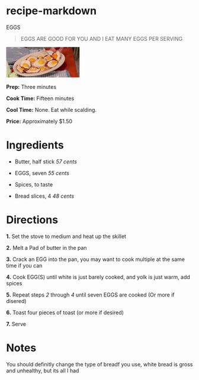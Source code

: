 # recipe-markdown
EGGS

>EGGS ARE GOOD FOR YOU AND I EAT MANY EGGS PER SERVING

![EGGS](./Capture.PNG)

**Prep:** Three minutes

**Cook Time:** Fifteen minutes

**Cool Time:** None. Eat while scalding.

**Price:** Approximately $1.50

# Ingredients 

* Butter, half stick *57 cents*

* EGGS, seven *55 cents*

* Spices, to taste 

* Bread slices, 4 *48 cents*

# Directions

**1.** Set the stove to medium and heat up the skillet

**2.** Melt a Pad of butter in the pan

**3.** Crack an EGG into the pan, you may want to cook multiple at the same time if you can

**4.** Cook EGG(S) until white is just barely cooked, and yolk is just warm, add spices

**5.** Repeat steps _2_ through _4_ until seven EGGS are cooked (Or more if disered)

**6.** Toast four pieces of toast (or more if desired)

**7.** Serve

# Notes

You should definitly change the type of breadf you use, white bread is gross and unhealthy, but its all I had 





